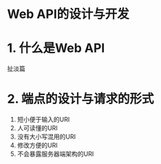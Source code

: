 # Web API的设计与开发

# 1. 什么是Web API

扯淡篇

# 2. 端点的设计与请求的形式

1. 短小便于输入的URI
2. 人可读懂的URI
3. 没有大小写混用的URI
4. 修改方便的URI
5. 不会暴露服务器端架构的URI
